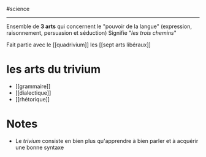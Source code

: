 #science

----
Ensemble de **3 arts** qui concernent le "pouvoir de la langue" (expression, raisonnement, persuasion et séduction)
Signifie "_les trois chemins_"

Fait partie avec le [[quadrivium]] les [[sept arts libéraux]]


# les arts du trivium
 - [[grammaire]]
 - [[dialectique]] 
 - [[rhétorique]]


# Notes
 - Le _trivium_ consiste en bien plus qu'apprendre à bien parler et à acquérir une bonne syntaxe 
